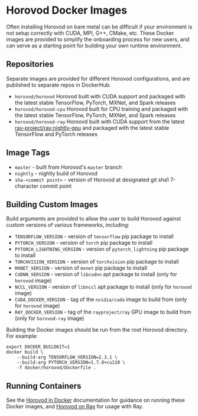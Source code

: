 # Horovod Docker Images

Often installing Horovod on bare metal can be difficult if your environment is not setup
correctly with CUDA, MPI, G++, CMake, etc. These Docker images are provided to simplify
the onboarding process for new users, and can serve as a starting point for building your
own runtime environment.

## Repositories

Separate images are provided for different Horovod configurations, and are published
to separate repos in DockerHub.

* `horovod/horovod` Horovod built with CUDA support and packaged with the latest stable TensorFlow, PyTorch, MXNet, 
  and Spark releases
* `horovod/horovod-cpu` Horovod built for CPU training and packaged with the latest stable TensorFlow, PyTorch, MXNet, 
  and Spark releases
* `horovod/horovod-ray` Horoovd built with CUDA support from the latest 
  [ray-project/ray:nightly-gpu](https://github.com/ray-project/ray) and packaged with the latest stable 
  TensorFlow and PyTorch releases

## Image Tags

* `master` - built from Horovod's `master` branch
* `nightly` - nightly build of Horovod
* `sha-<commit point>` - version of Horovod at designated git sha1 7-character commit point

## Building Custom Images

Build arguments are provided to allow the user to build Horovod against custom versions of various frameworks,
including:

* `TENSORFLOW_VERSION` - version of `tensorflow` pip package to install
* `PYTORCH_VERSION` - version of `torch` pip package to install
* `PYTORCH_LIGHTNING_VERSION` - version of `pytorch_lightning` pip package to install
* `TORCHVISION_VERSION` - version of `torchvision` pip package to install
* `MXNET_VERSION` - version of `mxnet` pip package to install
* `CUDNN_VERSION` - version of `libcudnn` apt package to install (only for `horovod` image)
* `NCCL_VERSION` - version of `libnccl` apt package to install (only for `horovod` image)
* `CUDA_DOCKER_VERSION` - tag of the `nvidia/cuda` image to build from (only for `horovod` image)
* `RAY_DOCKER_VERSION` - tag of the `rayproject/ray` GPU image to build from (only for `horovod-ray` image)

Building the Docker images should be run from the root Horovod directory. For example:

```
export DOCKER_BUILDKIT=1
docker build \
    --build-arg TENSORFLOW_VERSION=2.3.1 \
    --build-arg PYTORCH_VERSION=1.7.0+cu110 \
    -f docker/horovod/Dockerfile .
```

## Running Containers

See the [Horovod in Docker](../docs/docker.rst) documentation for guidance on running these Docker images, and
[Horovod on Ray](../docs/ray.rst) for usage with Ray.
